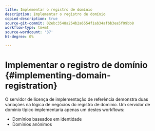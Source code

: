 ```yaml
---
title: Implementar o registro de domínio
description: Implementar o registro de domínio
copied-description: true
source-git-commit: 02ebc3548a254b2a6554f1ab34afbb3ea5f09bb8
workflow-type: tm+mt
source-wordcount: '37'
ht-degree: 0%

---
```


# Implementar o registro de domínio {#implementing-domain-registration}

O servidor de licença de implementação de referência demonstra duas variações na lógica de negócios do registro de domínio. Um servidor de domínio típico implementaria apenas um destes workflows:

* Domínios baseados em identidade
* Domínios anônimos
